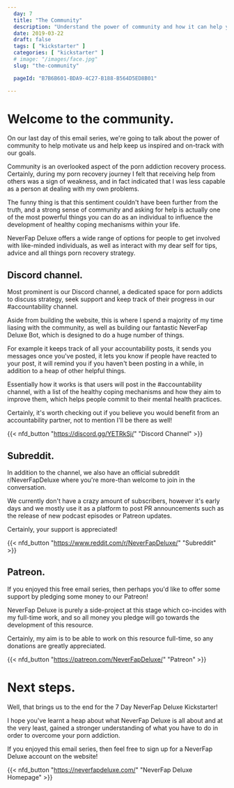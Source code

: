 ```yaml
---
  day: 7
  title: "The Community"
  description: "Understand the power of community and how it can help you overcome your porn addiction."
  date: 2019-03-22
  draft: false
  tags: [ "kickstarter" ]
  categories: [ "kickstarter" ]
  # image: "/images/face.jpg"
  slug: "the-community"

  pageId: "B7B6B601-BDA9-4C27-B188-B564D5ED8B01"

---
```



# Welcome to the community.


On our last day of this email series, we're going to talk about the power of community to help motivate us and help keep us inspired and on-track with our goals.

Community is an overlooked aspect of the porn addiction recovery process. Certainly, during my porn recovery journey I felt that receiving help from others was a sign of weakness, and in fact indicated that I was less capable as a person at dealing with my own problems.

The funny thing is that this sentiment couldn't have been further from the truth, and a strong sense of community and asking for help is actually one of the most powerful things you can do as an individual to influence the development of healthy coping mechanisms within your life.

NeverFap Deluxe offers a wide range of options for people to get involved with like-minded individuals, as well as interact with my dear self for tips, advice and all things porn recovery strategy.


## Discord channel.


Most prominent is our Discord channel, a dedicated space for porn addicts to discuss strategy, seek support and keep track of their progress in our #accountability channel.

Aside from building the website, this is where I spend a majority of my time liasing with the community, as well as building our fantastic NeverFap Deluxe Bot, which is designed to do a huge number of things.

For example it keeps track of all your accountability posts, it sends you messages once you've posted, it lets you know if people have reacted to your post, it will remind you if you haven't been posting in a while, in addition to a heap of other helpful things.

Essentially how it works is that users will post in the #accountability channel, with a list of the healthy coping mechanisms and how they aim to improve them, which helps people commit to their mental health practices.

Certainly, it's worth checking out if you believe you would benefit from an accountability partner, not to mention I'll be there as well!

{{< nfd_button "https://discord.gg/YETRkSj/" "Discord Channel" >}}


## Subreddit.


In addition to the channel, we also have an official subreddit r/NeverFapDeluxe where you're more-than welcome to join in the conversation.

We currently don't have a crazy amount of subscribers, however it's early days and we mostly use it as a platform to post PR announcements such as the release of new podcast episodes or Patreon updates.

Certainly, your support is appreciated!


{{< nfd_button "https://www.reddit.com/r/NeverFapDeluxe/" "Subreddit" >}}


## Patreon.


If you enjoyed this free email series, then perhaps you'd like to offer some support by pledging some money to our Patreon!

NeverFap Deluxe is purely a side-project at this stage which co-incides with my full-time work, and so all money you pledge will go towards the development of this resource.

Certainly, my aim is to be able to work on this resource full-time, so any donations are greatly appreciated.


{{< nfd_button "https://patreon.com/NeverFapDeluxe/" "Patreon" >}}


# Next steps.


Well, that brings us to the end for the 7 Day NeverFap Deluxe Kickstarter!

I hope you've learnt a heap about what NeverFap Deluxe is all about and at the very least, gained a stronger understanding of what you have to do in order to overcome your porn addiction.

If you enjoyed this email series, then feel free to sign up for a NeverFap Deluxe account on the website!


{{< nfd_button "https://neverfapdeluxe.com/" "NeverFap Deluxe Homepage" >}}
